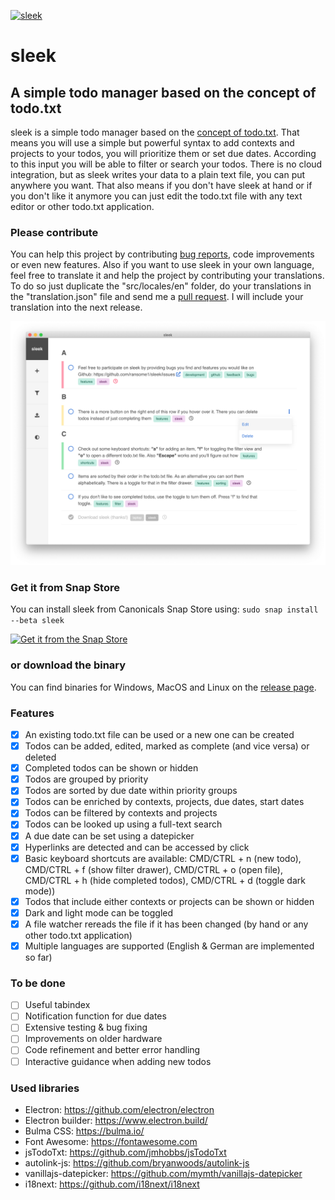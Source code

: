 [![sleek](https://snapcraft.io/sleek/badge.svg)](https://snapcraft.io/sleek)
# sleek
## A simple todo manager based on the concept of todo.txt
sleek is a simple todo manager based on the <a href="https://github.com/todotxt/todo.txt">concept of todo.txt</a>. That means you will use a simple but powerful syntax to add contexts and projects to your todos, you will prioritize them or set due dates. According to this input you will be able to filter or search your todos. There is no cloud integration, but as sleek writes your data to a plain text file, you can put anywhere you want. That also means if you don't have sleek at hand or if you don't like it anymore you can just edit the todo.txt file with any text editor or other todo.txt application.

### Please contribute
You can help this project by contributing <a href="https://github.com/ransome1/sleek/issues">bug reports</a>, code improvements or even new features. Also if you want to use sleek in your own language, feel free to translate it and help the project by contributing your translations. To do so just duplicate the "src/locales/en" folder, do your translations in the "translation.json" file and send me a <a href="https://help.github.com/articles/using-pull-requests/">pull request</a>. I will include your translation into the next release. 

![Alt text](assets/screenshots/sleek.screenshot_main.png?raw=true "Screenshot of sleek")

### Get it from Snap Store
You can install sleek from Canonicals Snap Store using: `sudo snap install --beta sleek`

[![Get it from the Snap Store](https://snapcraft.io/static/images/badges/en/snap-store-black.svg)](https://snapcraft.io/sleek)

### or download the binary
You can find binaries for Windows, MacOS and Linux on the <a href="https://github.com/ransome1/sleek/releases/latest">release page</a>.

### Features
* [x] An existing todo.txt file can be used or a new one can be created
* [x] Todos can be added, edited, marked as complete (and vice versa) or deleted
* [x] Completed todos can be shown or hidden
* [x] Todos are grouped by priority
* [x] Todos are sorted by due date within priority groups
* [x] Todos can be enriched by contexts, projects, due dates, start dates
* [x] Todos can be filtered by contexts and projects
* [x] Todos can be looked up using a full-text search
* [x] A due date can be set using a datepicker
* [x] Hyperlinks are detected and can be accessed by click
* [x] Basic keyboard shortcuts are available: CMD/CTRL + n (new todo), CMD/CTRL + f (show filter drawer), CMD/CTRL + o (open file), CMD/CTRL + h (hide completed todos), CMD/CTRL + d (toggle dark mode))
* [x] Todos that include either contexts or projects can be shown or hidden
* [x] Dark and light mode can be toggled
* [x] A file watcher rereads the file if it has been changed (by hand or any other todo.txt application)
* [x] Multiple languages are supported (English & German are implemented so far)

### To be done
* [ ] Useful tabindex
* [ ] Notification function for due dates
* [ ] Extensive testing & bug fixing
* [ ] Improvements on older hardware
* [ ] Code refinement and better error handling
* [ ] Interactive guidance when adding new todos

### Used libraries
- Electron: https://github.com/electron/electron
- Electron builder: https://www.electron.build/
- Bulma CSS: https://bulma.io/
- Font Awesome: https://fontawesome.com
- jsTodoTxt: https://github.com/jmhobbs/jsTodoTxt
- autolink-js: https://github.com/bryanwoods/autolink-js
- vanillajs-datepicker: https://github.com/mymth/vanillajs-datepicker
- i18next: https://github.com/i18next/i18next
